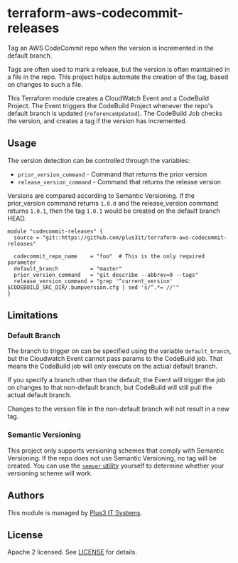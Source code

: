 # terraform-aws-codecommit-releases

Tag an AWS CodeCommit repo when the version is incremented in the default
branch.

Tags are often used to mark a release, but the version is often maintained in a
file in the repo. This project helps automate the creation of the tag, based on
changes to such a file.

This Terraform module creates a CloudWatch Event and a CodeBuild Project. The
Event triggers the CodeBuild Project whenever the repo's default branch is
updated (`referenceUpdated`). The CodeBuild Job checks the version, and creates
a tag if the version has incremented.

## Usage

The version detection can be controlled through the variables:

* `prior_version_command` - Command that returns the prior version
* `release_version_command` - Command that returns the release version

Versions are compared according to Semantic Versioning. If the prior_version
command returns `1.0.0` and the release_version command returns `1.0.1`, then
the tag `1.0.1` would be created on the default branch HEAD.

```hcl
module "codecommit-releases" {
  source = "git::https://github.com/plus3it/terraform-aws-codecommit-releases"

  codecommit_repo_name    = "foo"  # This is the only required parameter
  default_branch          = "master"
  prior_version_command   = "git describe --abbrev=0 --tags"
  release_version_command = "grep '^current_version' $CODEBUILD_SRC_DIR/.bumpversion.cfg | sed 's/^.*= //'"
}
```

## Limitations

### Default Branch

The branch to trigger on can be specified using the variable `default_branch`,
but the Cloudwatch Event cannot pass params to the CodeBuild job. That means
the CodeBuild job will only execute on the actual default branch.

If you specify a branch other than the default, the Event will trigger the job
on changes to that non-default branch, but CodeBuild will still pull the actual
default branch.

Changes to the version file in the non-default branch will not result in a new
tag.

### Semantic Versioning

This project only supports versioning schemes that comply with Semantic
Versioning. If the repo does not use Semantic Versioning, no tag will be
created. You can use the [`semver` utility][semver] yourself to determine
whether your versioning scheme will work.

[semver]: https://docs.npmjs.com/misc/semver

## Authors

This module is managed by [Plus3 IT Systems](https://github.com/plus3it).

## License

Apache 2 licensed. See [LICENSE](LICENSE) for details.
